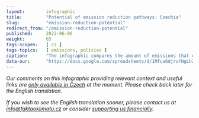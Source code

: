 ```yaml
---
layout:        infographic
title:         "Potential of emission reduction pathways: Czechia"
slug:          "emission-reduction-potential"
redirect_from: "/emission-reduction-potential"
published:     2022-06-06
weight:        65
tags-scopes:   [ cz ]
tags-topics:   [ emissions, policies ]
caption:       "The infographic compares the amount of emissions that can be reduced if people radically change their consumption habits with the amount that can be cut via system changes implemented by the government. The highest potential is in the change of the Czech energy generation mix: shut down the lignite power plants and replace them with energy sources that have lower emission intensity."
data-our:      "https://docs.google.com/spreadsheets/d/1Mfua6djrufHgLh2MjNLxkJd7NxtaK1vVX2m8xLPGZLg/edit?usp=sharing"
---
```


_Our comments on this infographic providing relevant context and useful links are [only available in Czech](https://faktaoklimatu.cz/infografiky/potencial-zpusobu-snizeni-emisi) at the moment. Please check back later for the English translation._

_If you wish to see the English translation sooner, please contact us at [info@faktaoklimatu.cz](mailto:info@faktaoklimatu.cz) or consider [supporting us financially](https://www.darujme.cz/projekt/1203742)._
